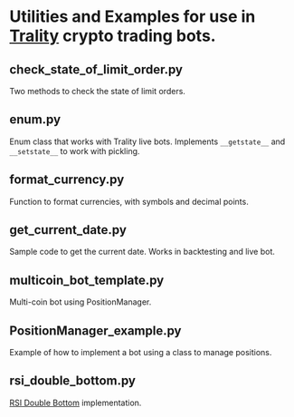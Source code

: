 # Utilities and Examples for use in [Trality](https://www.trality.com/) crypto trading bots.
## check_state_of_limit_order.py

Two methods to check the state of limit orders.
## enum&#46;py

Enum class that works with Trality live bots. Implements `__getstate__` and `__setstate__` to work with pickling.

## format_currency.py

Function to format currencies, with symbols and decimal points.

## get_current_date.py

Sample code to get the current date. Works in backtesting and live bot.

## multicoin_bot_template.py

Multi-coin bot using PositionManager.
## PositionManager_example.py

Example of how to implement a bot using a class to manage positions.

## rsi_double_bottom.py

[RSI Double Bottom](https://www.investopedia.com/terms/d/doublebottom.asp) implementation.
